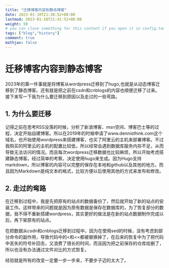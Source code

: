 ```yaml
---
title: "迁移博客内容到静态博客"
date: 2023-01-10T21:38:52+08:00
lastmod: 2023-01-10T21:41:52+08:00
weight: 50
# you can close something for this content if you open it in config.toml.
tags: ["blog","history"]
comment: true
mathjax: false
---
```


# 迁移博客内容到静态博客

2023年的第一件事就是将博客从wordpress迁移到了hugo,也就是从动态博客迁移到了静态博客。还有就是把之前在csdn和cnblogs的内容也顺便迁移了过来。接下来写一下我为什么要迁移到原因以及走过的一些弯路。

## 1. 为什么要迁移

记得之前在思考RSS没落的时候，分析了新浪博客、msn空间、博客巴士等的过程，决定开始自建博客。所以在2019年的时候申请了www.dennisthink.com这个域名，也开始使用wordpress来搭建博客，也买了阿里云的主机来部署博客。不过我购买的阿里云的主机的配置比较低，所以经常会遇到数据库服务内存不足，从而导致无法访问的情况。而且每次wordpress迁移数据也比较麻烦，所以开始考虑搭建静态博客。经过简单的考察，决定使用hugo来生成。因为Hugo支持markdown，所以博客的内容可以完整的保存在本地和github以及其他的地方。而且因为Markdown是纯文本的格式，比较方便以后使用其他的方式来发布和修改。

## 2. 走过的弯路

在迁移到过程中，我是先把原有的站点的数据备份了，然后就开始了新的站点的安装工作。这样带来的问题就是因为原有数据是保存在数据库的，为了恢复部分的数据，我不得不重新搭建wordpress，其实更好的做法是在新的站点数据制作完成以后，再下架原有的站点。

在把数据从csdn和cnblogs迁移到过程中，因为在使用sed的时候，没有考虑到部分命令的副作用，导致代码中的<和<<都被替换掉了，在后来的恢复中为了把代码中丢失的符号补回去，又浪费了很长的时间，而且因为把之前保存的仓库给删了，所以也没有办法通过文件对比的方式恢复。

经验就是所有的改变一定要一步一步来，不要步子迈的太大了。